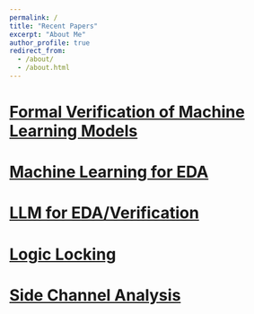 ```yaml
---
permalink: /
title: "Recent Papers"
excerpt: "About Me"
author_profile: true
redirect_from: 
  - /about/
  - /about.html
---
```


[Formal Verification of Machine Learning Models](https://bhabeshmali.github.io/fpv/)
======


[Machine Learning for EDA](https://bhabeshmali.github.io/mlForEDA/)
======

[LLM for EDA/Verification](https://bhabeshmali.github.io/llm/)
======


[Logic Locking](https://bhabeshmali.github.io/ll/)
======

[Side Channel Analysis](https://bhabeshmali.github.io/sca/)
======

<!-- Site-wide configuration
------

Create content & metadata
------

How to edit your site's GitHub repository
------ -->

<!-- Example: editing a markdown file for a talk
![Editing a markdown file for a talk](/images/editing-talk.png)

For more info
------ -->
